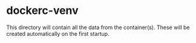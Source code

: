 # dockerc-venv
This directory will contain all the data from the container(s). These will be created automatically on the first startup.
